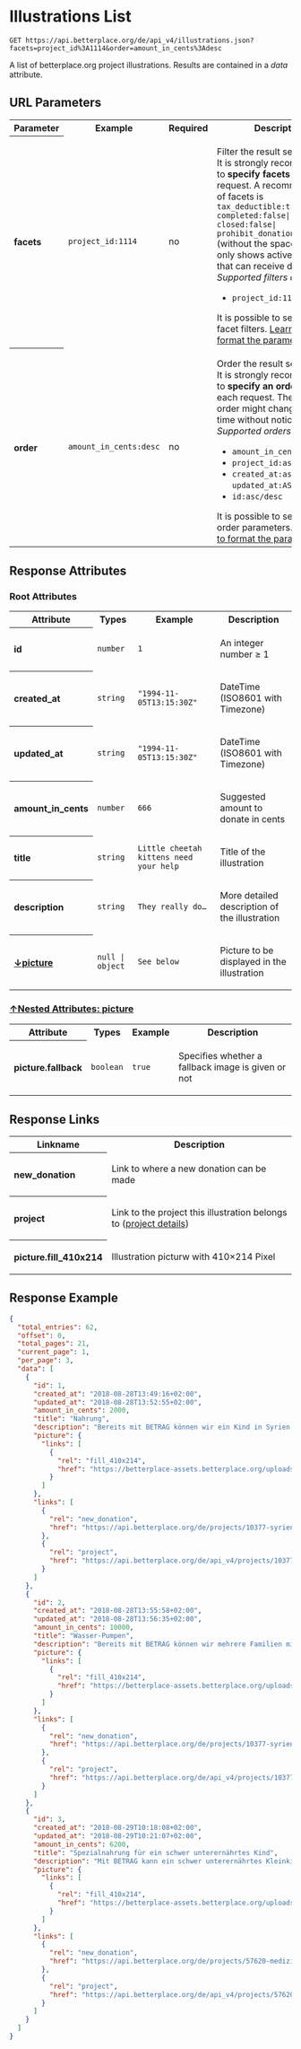 
# Illustrations List

```Cirru
GET https://api.betterplace.org/de/api_v4/illustrations.json?facets=project_id%3A1114&order=amount_in_cents%3Adesc
```

A list of betterplace.org project illustrations.
Results are contained in a *data* attribute.


## URL Parameters

<table>
  <tr>
    <th>Parameter</th>
    <th>Example</th>
    <th>Required</th>
    <th>Description</th>
  </tr>
  <tr>
    <th align="left">facets</th>
    <td><code>project_id:1114</code></td>
    <td>no</td>
<td>

Filter the result set.
<br>
It is strongly recommended to <strong>specify facets</strong> with each request.
A recommended set of facets is <code>tax_deductible:true| completed:false|
closed:false| prohibit_donations:false</code> (without the spaces) which
only shows active projects that can receive donations.
<br>
<em>Supported filters are:</em>
<ul>
<li><code>project_id:1114/false</code>
</ul>
It is possible to set multiple facet filters.
<a href="../README.md#request-parameter-format">Learn how to format the parameter</a>.


</td>
  </tr>
  <tr>
    <th align="left">order</th>
    <td><code>amount_in_cents:desc</code></td>
    <td>no</td>
<td>

Order the result set.
<br>
It is strongly recommended to <strong>specify an order</strong> with each request.
The default order might change at any time without notice.
<br>
<em>Supported orders are:</em>
<ul>
<li><code>amount_in_cents:asc/desc</code></li>
<li><code>project_id:asc/desc</code></li>
<li><code>created_at:asc/desc</code> and <code>updated_at:ASC/DESC</code>
<li><code>id:asc/desc</code>
</ul>
It is possible to set multiple order parameters.
<a href="../README.md#request-parameter-format">Learn how to format the parameter</a>.


</td>
  </tr>
</table>


## Response Attributes


### Root Attributes

  <table>
    <tr>
      <th>Attribute</th>
      <th>Types</th>
      <th>Example</th>
      <th>Description</th>
    </tr>
    <tr>
      <th align="left">id</th>
      <td><code>number</code></td>
      <td><code>1</code></td>
<td>

An integer number ≥ 1

</td>
    </tr>
    <tr>
      <th align="left">created_at</th>
      <td><code>string</code></td>
      <td><code>"1994-11-05T13:15:30Z"</code></td>
<td>

DateTime (ISO8601 with Timezone)

</td>
    </tr>
    <tr>
      <th align="left">updated_at</th>
      <td><code>string</code></td>
      <td><code>"1994-11-05T13:15:30Z"</code></td>
<td>

DateTime (ISO8601 with Timezone)

</td>
    </tr>
    <tr>
      <th align="left">amount_in_cents</th>
      <td><code>number</code></td>
      <td><code>666</code></td>
<td>

Suggested amount to donate in cents

</td>
    </tr>
    <tr>
      <th align="left">title</th>
      <td><code>string</code></td>
      <td><code>Little cheetah kittens need your help</code></td>
<td>

Title of the illustration

</td>
    </tr>
    <tr>
      <th align="left">description</th>
      <td><code>string</code></td>
      <td><code>They really do…</code></td>
<td>

More detailed description of the illustration

</td>
    </tr>
    <tr>
        <th align="left" style="white-space: nowrap">
          <a id="picture-ref" href="#picture">
            ↓picture
          </a>
        </th>
      <td><code>null &#124; object</code></td>
      <td><code>See below</code></td>
<td>

Picture to be displayed in the illustration

</td>
    </tr>
  </table>

### <a id="picture" href="#picture-ref">↑Nested Attributes: picture</a>

  <table>
    <tr>
      <th>Attribute</th>
      <th>Types</th>
      <th>Example</th>
      <th>Description</th>
    </tr>
    <tr>
      <th align="left">picture.fallback</th>
      <td><code>boolean</code></td>
      <td><code>true</code></td>
<td>

Specifies whether a fallback image is given or not

</td>
    </tr>
  </table>
</table>

## Response Links

<table>
  <tr>
    <th>Linkname</th>
    <th>Description</th>
  </tr>
    <tr>
<th align="left">

new_donation

</th>
<td>

Link to where a new donation can be made

</td>
    </tr>
    <tr>
<th align="left">

project

</th>
<td>

Link to the project this illustration belongs to
(<a href="project_details.md">project details</a>)


</td>
    </tr>
    <tr>
<th align="left">

picture.fill_410x214

</th>
<td>

Illustration picturw with 410×214 Pixel

</td>
    </tr>
</table>

## Response Example

```json
{
  "total_entries": 62,
  "offset": 0,
  "total_pages": 21,
  "current_page": 1,
  "per_page": 3,
  "data": [
    {
      "id": 1,
      "created_at": "2018-08-28T13:49:16+02:00",
      "updated_at": "2018-08-28T13:52:55+02:00",
      "amount_in_cents": 2000,
      "title": "Nahrung",
      "description": "Bereits mit BETRAG können wir ein Kind in Syrien einen Monat lang mit Nahrung unterstützen.",
      "picture": {
        "links": [
          {
            "rel": "fill_410x214",
            "href": "https://betterplace-assets.betterplace.org/uploads/illustration/picture/000/000/001/fill_410x214_bp1535457175_Syrien-nothilfe-kinder-familien_007_171103_.jpg"
          }
        ]
      },
      "links": [
        {
          "rel": "new_donation",
          "href": "https://api.betterplace.org/de/projects/10377-syrien-hilfe-fur-kinder/donations/new?donation_amount=20"
        },
        {
          "rel": "project",
          "href": "https://api.betterplace.org/de/api_v4/projects/10377.json"
        }
      ]
    },
    {
      "id": 2,
      "created_at": "2018-08-28T13:55:58+02:00",
      "updated_at": "2018-08-28T13:56:35+02:00",
      "amount_in_cents": 10000,
      "title": "Wasser-Pumpen",
      "description": "Bereits mit BETRAG können wir mehrere Familien mit Trinkwasser versorgen und verbessern die hygienischen Bedingungen  entscheidend. ",
      "picture": {
        "links": [
          {
            "rel": "fill_410x214",
            "href": "https://betterplace-assets.betterplace.org/uploads/illustration/picture/000/000/002/fill_410x214_bp1535457395_Syrien-nothilfe-verteilung-kinder_002_171112.jpg"
          }
        ]
      },
      "links": [
        {
          "rel": "new_donation",
          "href": "https://api.betterplace.org/de/projects/10377-syrien-hilfe-fur-kinder/donations/new?donation_amount=100"
        },
        {
          "rel": "project",
          "href": "https://api.betterplace.org/de/api_v4/projects/10377.json"
        }
      ]
    },
    {
      "id": 3,
      "created_at": "2018-08-29T10:18:08+02:00",
      "updated_at": "2018-08-29T10:21:07+02:00",
      "amount_in_cents": 6200,
      "title": "Spezialnahrung für ein schwer unterernährtes Kind",
      "description": "Mit BETRAG kann ein schwer unterernährtes Kleinkind sechs Wochen lang mit therapeutischer Spezialnahrung versorgt werden.",
      "picture": {
        "links": [
          {
            "rel": "fill_410x214",
            "href": "https://betterplace-assets.betterplace.org/uploads/illustration/picture/000/000/003/fill_410x214_bp1535530867_Spezialnahrung2_betterplace.jpg"
          }
        ]
      },
      "links": [
        {
          "rel": "new_donation",
          "href": "https://api.betterplace.org/de/projects/57620-medizinische-nothilfe-im-jemen/donations/new?donation_amount=62"
        },
        {
          "rel": "project",
          "href": "https://api.betterplace.org/de/api_v4/projects/57620.json"
        }
      ]
    }
  ]
}
```

